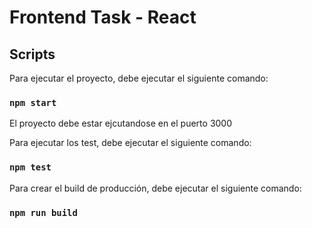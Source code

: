 # Frontend Task - React


## Scripts

Para ejecutar el proyecto, debe ejecutar el siguiente comando:

### `npm start`

El proyecto debe estar ejcutandose en el puerto 3000

Para ejecutar los test, debe ejecutar el siguiente comando:

### `npm test`

Para crear el build de producción, debe ejecutar el siguiente comando:

### `npm run build`
